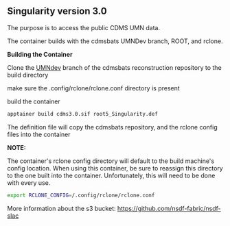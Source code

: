 ## Singularity version 3.0

The purpose is to access the public CDMS UMN data.

The container builds with the cdmsbats UMNDev branch, ROOT, and rclone.


<b>Building the Container</b>

Clone the [UMNdev](https://gitlab.com/supercdms/Reconstruction/cdmsbats/-/tree/UMNdev?ref_type=heads) branch of the cdmsbats reconstruction repository to the build directory

make sure the .config/rclone/rclone.conf directory is present

build the container
```bash
apptainer build cdms3.0.sif root5_Singularity.def
```

The definition file will copy the cdmsbats repository, and the rclone config files into the container

<b>NOTE: </b>

The container's rclone config directory will default to the build machine's config location. When using this container, be sure to reassign this directory to the one built into the container. Unfortunately, this will need to be done with every use.

```bash
export RCLONE_CONFIG=/.config/rclone/rclone.conf
```


More information about the s3 bucket: https://github.com/nsdf-fabric/nsdf-slac